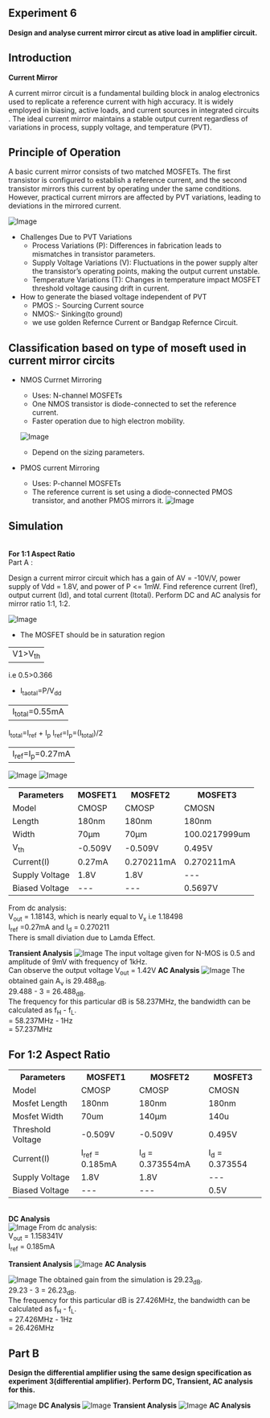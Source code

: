 
## Experiment 6
**Design and analyse current mirror circut as ative load in amplifier circuit.**

## Introduction 
 **Current Mirror**
<p>A current mirror circuit is a fundamental building block in analog electronics used to replicate a reference current with high accuracy. It is widely employed in biasing, active loads, and current sources in integrated circuits . The ideal current mirror maintains a stable output current regardless of variations in process, supply voltage, and temperature (PVT).</p>

## Principle of Operation
<p>A basic current mirror consists of two matched  MOSFETs. The first transistor is configured to establish a reference current, and the second transistor mirrors this current by operating under the same conditions. However, practical current mirrors are affected by PVT variations, leading to deviations in the mirrored current.</p>

![Image](https://github.com/user-attachments/assets/61062a24-8243-4a2a-a285-aed0eec6d201)
- Challenges Due to PVT Variations
   - Process Variations (P): Differences in  fabrication leads to mismatches in transistor parameters.
   - Supply Voltage Variations (V): Fluctuations in the power supply alter the transistor’s operating points, making the output current unstable.
   - Temperature Variations (T): Changes in temperature impact MOSFET threshold voltage  causing drift in current.
- How to generate the biased voltage independent of PVT
   - PMOS :- Sourcing Current source
   - NMOS:- Sinking(to ground)
   - we use golden Refernce Current or Bandgap Refernce Circuit.
     
## Classification based on type of moseft used in current mirror circits
- NMOS Currnet Mirroring
   - Uses: N-channel MOSFETs
   - One NMOS transistor is diode-connected  to set the reference current.
   - Faster operation due to high electron mobility.
   
   ![Image](https://github.com/user-attachments/assets/db56a389-6ed7-4f84-b9b5-922d562448a2)
   - Depend on the sizing parameters.
- PMOS current Mirroring
   - Uses: P-channel MOSFETs
   - The reference current is set using a diode-connected PMOS transistor, and another PMOS mirrors it.
    ![Image](https://github.com/user-attachments/assets/8604949f-4987-418b-a266-61bbdc74d823)
## Simulation 
<br>**For 1:1 Aspect Ratio**</br>
Part A : <p>Design a current mirror circuit which has a gain of AV = -10V/V, power supply of Vdd = 1.8V, and power of P <= 1mW. Find reference current (Iref), output current (Id), and total current (Itotal). Perform DC and AC analysis for mirror ratio 1:1, 1:2.</p>
![Image](https://github.com/user-attachments/assets/4fcd86ec-967b-4d96-98ed-6e4da85dbf7c)
  -  The MOSFET should be in saturation region 
<table>
<td>V1>V<sub>th</sub></td>
</table>
i.e 0.5>0.366
 
  -  I<sub>taotal</sub>=P/V<sub>dd</sub>
<table>
<td>I<sub>total</sub>=0.55mA</td>
</table>
I<sub>total</sub>=I<sub>ref</sub> + I<sub>p</sub>
I<sub>ref</sub>=I<sub>p</sub>=(I<sub>total</sub>)/2
<table>
<td>I<sub>ref</sub>=I<sub>p</sub>=0.27mA</td>
</table>

![Image](https://github.com/user-attachments/assets/9b97f1b6-8c16-45cb-90f8-ac0348f00216)  ![Image](https://github.com/user-attachments/assets/92dda9af-d6bb-4973-8655-4f7277f4715e)
 <table> 
<tr>
 <th><b>Parameters</b></th>
 <th><b>MOSFET1</b></th>
 <th><b>MOSFET2</b></th>
 <th><b>MOSFET3</b></th>
</tr>
<tr>
    <td>Model</td>
    <td>CMOSP</td>
    <td>CMOSP</td>
    <td>CMOSN</td>
</tr>
<tr>
    <td>Length</td>
    <td>180nm</td>
    <td>180nm</td>
    <td>180nm</td>
</tr>
<tr>
    <td> Width</td>
    <td>70µm</td>
    <td>70µm</td>
    <td>100.0217999um</td>
</tr>
<tr>
    <td>V<sub>th</sub></td>
    <td> -0.509V</td>
    <td> -0.509V</td>
    <td> 0.495V</td>
</tr>
    <tr>
      <td>Current(I)</td>
      <td>  0.27mA </td>
      <td>  0.270211mA </td>
      <td> 0.270211mA </td>
    </tr>
    <tr>
      <td>Supply Voltage</td>
      <td> 1.8V</td>
      <td> 1.8V</td>
      <td> --- </td>
    </tr>
     <tr>
      <td>Biased Voltage</td>
      <td> --- </td>
      <td> --- </td>
      <td> 0.5697V</td>
    </tr>
</table>
From dc analysis: <br>
V<sub>out</sub> = 1.18143, which is nearly equal to V<sub>x</sub>  i.e  1.18498</br>
I<sub>ref</sub> =0.27mA and I<sub>d</sub> = 0.270211 <br> There is small diviation due to Lamda Effect.

**Transient Analysis**
![Image](https://github.com/user-attachments/assets/caf81b29-cc6f-4c73-8199-200d1dddf341)
The input voltage given for N-MOS is 0.5 and amplitude of 9mV with frequency of 1kHz. <br>
Can observe the output voltage V<sub>out</sub> = 1.42V
 **AC Analysis**
![Image](https://github.com/user-attachments/assets/d4cab0bb-1981-4f63-8ba8-557eb7cdd56f)
The obtained gain A<sub>v</sub> is 29.488<sub>dB</sub>. <br>
29.488 - 3 = 26.488<sub>dB</sub>. <br>
The frequency for this particular dB is 58.237MHz, the bandwidth can be calculated as f<sub>H</sub> - f<sub>L</sub>. <br>
= 58.237MHz - 1Hz <br>
= 57.237MHz <br>
## For 1:2 Aspect Ratio
 <table> 
<tr>
 <th><b>Parameters</b></th>
 <th><b>MOSFET1</b></th>
 <th><b>MOSFET2</b></th>
 <th><b>MOSFET3</b></th>
</tr>
<tr>
    <td>Model</td>
    <td>CMOSP</td>
    <td>CMOSP</td>
    <td>CMOSN</td>
</tr>
<tr>
    <td>Mosfet Length</td>
    <td>180nm</td>
    <td>180nm</td>
    <td>180nm</td>
</tr>
<tr>
    <td>Mosfet Width</td>
    <td>70um</td>
    <td>140µm</td>
    <td>140u</td>
</tr>
<tr>
    <td>Threshold Voltage</td>
    <td> -0.509V</td>
    <td> -0.509V</td>
    <td> 0.495V</td>
</tr>
    <tr>
      <td>Current(I)</td>
      <td> I<sub>ref</sub> = 0.185mA </td>
      <td> I<sub>d</sub> = 0.373554mA </td>
      <td> I<sub>d</sub> = 0.373554</td>
    </tr>
    <tr>
      <td>Supply Voltage</td>
      <td> 1.8V</td>
      <td> 1.8V</td>
      <td> --- </td>
    </tr>
     <tr>
      <td>Biased Voltage</td>
      <td> --- </td>
      <td> --- </td>
      <td> 0.5V</td>
    </tr>
</table>

<br>**DC Analysis**</br>
![Image](https://github.com/user-attachments/assets/33a0610a-3d0d-4107-829a-96188918d8c4)
From dc analysis: <br>
V<sub>out</sub> = 1.158341V	 
I<sub>ref</sub> =  0.185mA

**Transient Analysis**
![Image](https://github.com/user-attachments/assets/ac0ea772-5f05-40d7-bad1-19edac3cab27)
**AC Analysis**

![Image](https://github.com/user-attachments/assets/4e4c277d-b1dc-49bb-b455-00c224e7fc59)
The obtained gain from the simulation is 29.23<sub>dB</sub>. <br>
29.23 - 3 = 26.23<sub>dB</sub>. <br>
The frequency for this particular dB is 27.426MHz, the bandwidth can be calculated as f<sub>H</sub> - f<sub>L</sub>. <br>
= 27.426MHz - 1Hz <br>
= 26.426MHz <br>

## Part B
<b>Design the differential amplifier using the same design specification as experiment 3(differential amplifier). Perform DC, Transient, AC analysis for this.</b> <br>

![Image](https://github.com/user-attachments/assets/7b197f26-3a70-479d-8e32-ee017eaa928e)
**DC Analysis**
![Image](https://github.com/user-attachments/assets/7833efce-2fe1-42f1-9aa8-cca3333b25be)
**Transient Analysis**
![Image](https://github.com/user-attachments/assets/7a7e4b76-1c6a-4f2c-9185-b767e4045f97)
**AC Analysis**

